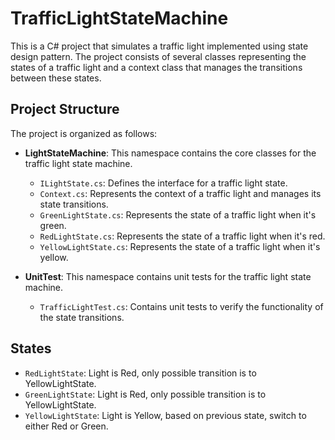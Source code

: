 # TrafficLightStateMachine

This is a C# project that simulates a traffic light implemented using state design pattern. The project consists of several classes representing the states of a traffic light and a context class that manages the transitions between these states. 

## Project Structure

The project is organized as follows:

- **LightStateMachine**: This namespace contains the core classes for the traffic light state machine.
  - `ILightState.cs`: Defines the interface for a traffic light state.
  - `Context.cs`: Represents the context of a traffic light and manages its state transitions.
  - `GreenLightState.cs`: Represents the state of a traffic light when it's green.
  - `RedLightState.cs`: Represents the state of a traffic light when it's red.
  - `YellowLightState.cs`: Represents the state of a traffic light when it's yellow.

- **UnitTest**: This namespace contains unit tests for the traffic light state machine.
  - `TrafficLightTest.cs`: Contains unit tests to verify the functionality of the state transitions.

## States
 - `RedLightState`: Light is Red, only possible transition is to YellowLightState.
  - `GreenLightState`: Light is Red, only possible transition is to YellowLightState.
  - `YellowLightState`: Light is Yellow, based on previous state, switch to either Red or Green.



